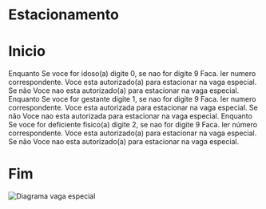 # Estacionamento
# Inicio
Enquanto  Se voce for idoso(a) digite 0, se nao for digite 9 Faca.
    ler numero correspondente.
    Voce esta autorizado(a) para estacionar na vaga especial.
Se não Voce nao esta autorizado(a) para estacionar na vaga especial.
Enquanto  Se voce for gestante digite 1, se nao for digite 9 Faca.
    ler numero correspondente.
    Voce esta autorizada para estacionar na vaga especial.
    Se não  Voce nao esta autorizada para estacionar na vaga especial.
Enquanto  Se voce for deficiente fisico(a) digite 2, se nao for digite 9 Faca.
    ler número correspondente.
    Voce esta autorizado(a) para estacionar na vaga especial.
Se não Voce nao esta autorizado(a) para estacionar na vaga especial.
 #  Fim  
![Diagrama vaga especial](https://user-images.githubusercontent.com/101893557/166337611-f5d54e8e-3353-4d57-8a1b-5a9612b29b92.png)
